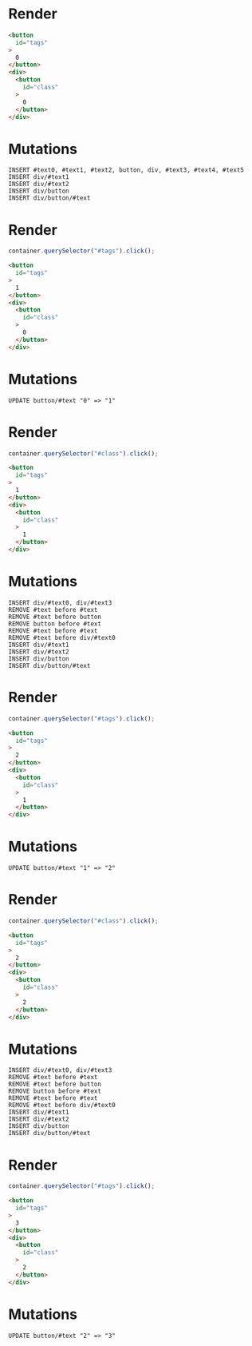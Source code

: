 # Render
```html
<button
  id="tags"
>
  0
</button>
<div>
  <button
    id="class"
  >
    0
  </button>
</div>
```

# Mutations
```
INSERT #text0, #text1, #text2, button, div, #text3, #text4, #text5
INSERT div/#text1
INSERT div/#text2
INSERT div/button
INSERT div/button/#text
```

# Render
```js
container.querySelector("#tags").click();
```
```html
<button
  id="tags"
>
  1
</button>
<div>
  <button
    id="class"
  >
    0
  </button>
</div>
```

# Mutations
```
UPDATE button/#text "0" => "1"
```

# Render
```js
container.querySelector("#class").click();
```
```html
<button
  id="tags"
>
  1
</button>
<div>
  <button
    id="class"
  >
    1
  </button>
</div>
```

# Mutations
```
INSERT div/#text0, div/#text3
REMOVE #text before #text
REMOVE #text before button
REMOVE button before #text
REMOVE #text before #text
REMOVE #text before div/#text0
INSERT div/#text1
INSERT div/#text2
INSERT div/button
INSERT div/button/#text
```

# Render
```js
container.querySelector("#tags").click();
```
```html
<button
  id="tags"
>
  2
</button>
<div>
  <button
    id="class"
  >
    1
  </button>
</div>
```

# Mutations
```
UPDATE button/#text "1" => "2"
```

# Render
```js
container.querySelector("#class").click();
```
```html
<button
  id="tags"
>
  2
</button>
<div>
  <button
    id="class"
  >
    2
  </button>
</div>
```

# Mutations
```
INSERT div/#text0, div/#text3
REMOVE #text before #text
REMOVE #text before button
REMOVE button before #text
REMOVE #text before #text
REMOVE #text before div/#text0
INSERT div/#text1
INSERT div/#text2
INSERT div/button
INSERT div/button/#text
```

# Render
```js
container.querySelector("#tags").click();
```
```html
<button
  id="tags"
>
  3
</button>
<div>
  <button
    id="class"
  >
    2
  </button>
</div>
```

# Mutations
```
UPDATE button/#text "2" => "3"
```